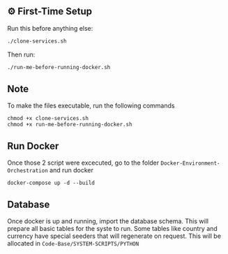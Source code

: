 ## ⚙️ First-Time Setup

Run this before anything else:
```bash
./clone-services.sh
```
Then run:

```bash
./run-me-before-running-docker.sh
```

## Note
To make the files executable, run the following commands
```
chmod +x clone-services.sh
chmod +x run-me-before-running-docker.sh
```

## Run Docker
Once those 2 script were excecuted, go to the folder `Docker-Environment-Orchestration` and run docker
```
docker-compose up -d --build
```

## Database
Once docker is up and running, import the database schema. This will prepare all basic tables for the syste to run.
Some tables like country and currency have special seeders that will regenerate on request. This will be allocated in `Code-Base/SYSTEM-SCRIPTS/PYTHON`